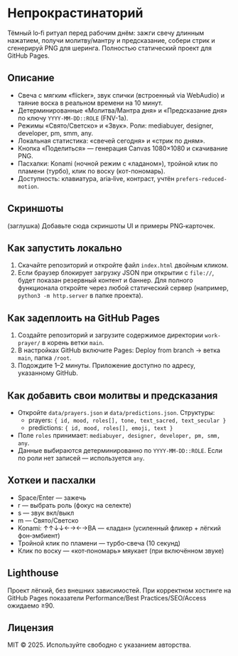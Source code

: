 # Непрокрастинаторий

Тёмный lo‑fi ритуал перед рабочим днём: зажги свечу длинным нажатием, получи молитву/мантру и предсказание, собери стрик и сгенерируй PNG для шеринга. Полностью статический проект для GitHub Pages.

## Описание
- Свеча с мягким «flicker», звук спички (встроенный via WebAudio) и таяние воска в реальном времени на 10 минут.
- Детерминированные «Молитва/Мантра дня» и «Предсказание дня» по ключу `YYYY-MM-DD::ROLE` (FNV-1a).
- Режимы «Свято/Светско» и «Звук». Роли: mediabuyer, designer, developer, pm, smm, any.
- Локальная статистика: «свечей сегодня» и «стрик по дням».
- Кнопка «Поделиться» — генерация Canvas 1080×1080 и скачивание PNG.
- Пасхалки: Konami (ночной режим с «ладаном»), тройной клик по пламени (турбо), клик по воску (кот-пономарь).
- Доступность: клавиатура, aria‑live, контраст, учтён `prefers-reduced-motion`.

## Скриншоты
(заглушка) Добавьте сюда скриншоты UI и примеры PNG‑карточек.

## Как запустить локально
1. Скачайте репозиторий и откройте файл `index.html` двойным кликом. 
2. Если браузер блокирует загрузку JSON при открытии с `file://`, будет показан резервный контент и баннер. Для полного функционала откройте через любой статический сервер (например, `python3 -m http.server` в папке проекта).

## Как задеплоить на GitHub Pages
1. Создайте репозиторий и загрузите содержимое директории `work-prayer/` в корень ветки `main`.
2. В настройках GitHub включите Pages: Deploy from branch → ветка `main`, папка `/root`.
3. Подождите 1–2 минуты. Приложение доступно по адресу, указанному GitHub.

## Как добавить свои молитвы и предсказания
- Откройте `data/prayers.json` и `data/predictions.json`. Структуры:
  - prayers: `{ id, mood, roles[], tone, text_sacred, text_secular }`
  - predictions: `{ id, mood, roles[], emoji, text }`
- Поле `roles` принимает: `mediabuyer, designer, developer, pm, smm, any`.
- Данные выбираются детерминированно по `YYYY-MM-DD::ROLE`. Если по роли нет записей — используется `any`.

## Хоткеи и пасхалки
- Space/Enter — зажечь
- r — выбрать роль (фокус на селекте)
- s — звук вкл/выкл
- m — Свято/Светско
- Konami: ↑↑↓↓←→←→BA — «ладан» (усиленный фликер + лёгкий фон‑эмбиент)
- Тройной клик по пламени — турбо‑свеча (10 секунд)
- Клик по воску — «кот‑пономарь» мяукает (при включённом звуке)

## Lighthouse
Проект лёгкий, без внешних зависимостей. При корректном хостинге на GitHub Pages показатели Performance/Best Practices/SEO/Access ожидаемо ≥90.

## Лицензия
MIT © 2025. Используйте свободно с указанием авторства.